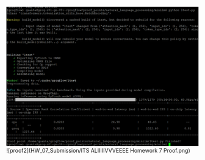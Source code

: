 ![proof](https://github.com/Narvissen/ai-science-training-series/blob/main/07_AITestbeds/HW_07_Submission/ITS%20ALIIIIIVVVEEEE%20Homework%207%20Proof.png)
![proof2](HW_07_Submission/ITS ALIIIIIVVVEEEE Homework 7 Proof.png)

